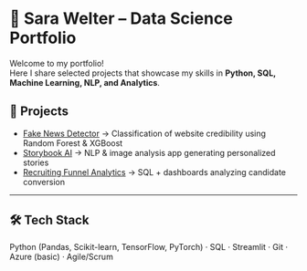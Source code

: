 # 📂 Sara Welter – Data Science Portfolio

Welcome to my portfolio!  
Here I share selected projects that showcase my skills in **Python, SQL, Machine Learning, NLP, and Analytics**.  

## 🚀 Projects

- [Fake News Detector](https://github.com/saraa-03/Credibility-Detector) → Classification of website credibility using Random Forest & XGBoost  
- [Storybook AI](https://github.com/saraa-03/Storybook-AI) → NLP & image analysis app generating personalized stories  
- [Recruiting Funnel Analytics](#) → SQL + dashboards analyzing candidate conversion  

---

## 🛠️ Tech Stack
Python (Pandas, Scikit-learn, TensorFlow, PyTorch) · SQL · Streamlit · Git · Azure (basic) · Agile/Scrum

